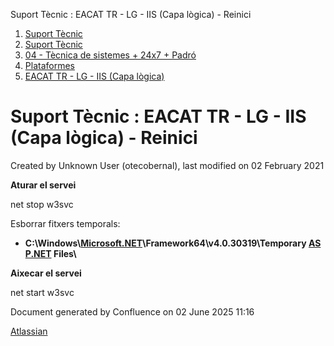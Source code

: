 Suport Tècnic : EACAT TR - LG - IIS (Capa lògica) - Reinici  

1.  [Suport Tècnic](index.html)
2.  [Suport Tècnic](13893782.html)
3.  [04 - Tècnica de sistemes + 24x7 + Padró](26313202.html)
4.  [Plataformes](Plataformes_41520520.html)
5.  [EACAT TR - LG - IIS (Capa lògica)](41520685.html)

Suport Tècnic : EACAT TR - LG - IIS (Capa lògica) - Reinici
===========================================================

Created by Unknown User (otecobernal), last modified on 02 February 2021

**Aturar el servei**

net stop w3svc

  

Esborrar fitxers temporals:

*   **C:\\Windows\\[Microsoft.NET](http://microsoft.net/)\\Framework64\\v4.0.30319\\Temporary [ASP.NET](http://asp.net/) Files\\**

  

**Aixecar el servei**

net start w3svc

  

Document generated by Confluence on 02 June 2025 11:16

[Atlassian](http://www.atlassian.com/)